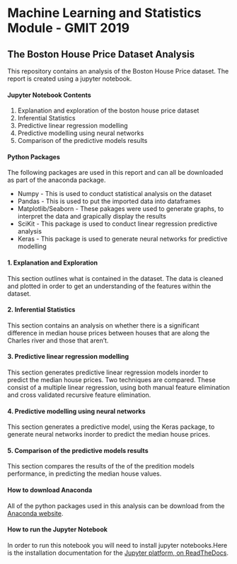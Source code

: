 # Machine Learning and Statistics Module - GMIT 2019

## The Boston House Price Dataset Analysis

This repository contains an analysis of the Boston House Price dataset. The report is created using a jupyter notebook. 

#### Jupyter Notebook Contents 

   1. Explanation and exploration of the boston house price dataset 
   2. Inferential Statistics
   3. Predictive linear regression modelling
   4. Predictive modelling using neural networks
   5. Comparison of the predictive models results

#### Python Packages
The following packages are used in this report and can all be downloaded as part of the anaconda package.

   -  Numpy - This is used to conduct statistical analysis on the dataset
   -  Pandas - This is used to put the imported data into dataframes
   -  Matplotlib/Seaborn - These pakages were used to generate graphs, to interpret the data and grapically display the results
   -  SciKit - This package is used to conduct linear regression predictive analysis
   -  Keras - This package is used to generate neural networks for predictive modelling

#### 1.  Explanation and Exploration 
This section outlines what is contained in the dataset. The data is cleaned and plotted in order to get an understanding of the features within the dataset.

#### 2.  Inferential Statistics 
This section contains an analysis on whether there is a significant difference in median house prices
between houses that are along the Charles river and those that aren’t.

#### 3. Predictive linear regression modelling
This section generates predictive linear regression models inorder to predict the median house prices. Two techniques are compared. These consist of a multiple linear regression, using both manual feature elimination and cross validated recursive feature elimination.

#### 4.  Predictive modelling using neural networks
This section generates a predictive model, using the Keras package, to generate neural networks inorder to predict the median house prices. 

#### 5.  Comparison of the predictive models results
This section compares the results of the of the predition models performance, in predicting the median house values.

#### How to download Anaconda
All of the python packages used in this analysis can be download from the [Anaconda website](https://www.anaconda.com/distribution/?gclid=CjwKCAiAis3vBRBdEiwAHXB29CoFXA_ss1xhYpKUCLsw4XoaBmen7SUkiW9Nv36T8fUjvIOMK8hakBoCYjAQAvD_BwE).

#### How to run the Jupyter Notebook
In order to run this notebook you will need to install jupyter notebooks.Here is the installation documentation for the
[Jupyter platform, on ReadTheDocs](https://jupyter.readthedocs.io/en/latest/install.html).


